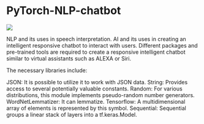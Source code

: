 # PyTorch-NLP-chatbot

[![](https://img.shields.io/badge/project-link-green)](https://github.com/KoroIsCoding/PyTorch-NLP-chatbot)

NLP and its uses in speech interpretation.
AI and its uses in creating an intelligent responsive chatbot to interact with users.
Different packages and pre-trained tools are required to create a responsive intelligent chatbot similar to virtual assistants such as ALEXA or Siri.

The necessary libraries include:

JSON: It is possible to utilize it to work with JSON data.
String: Provides access to several potentially valuable constants.
Random: For various distributions, this module implements pseudo-random number generators.
WordNetLemmatizer: It can lemmatize.
Tensorflow: A multidimensional array of elements is represented by this symbol.
Sequential: Sequential groups a linear stack of layers into a tf.keras.Model.